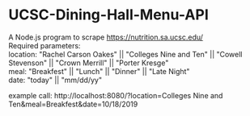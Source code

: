 # UCSC-Dining-Hall-Menu-API

A Node.js program to scrape https://nutrition.sa.ucsc.edu/ <br/> 
Required parameters: <br/>
  location: "Rachel Carson Oakes" || "Colleges Nine and Ten" || "Cowell Stevenson" || "Crown Merrill" || "Porter Kresge" <br/>
  meal: "Breakfest" || "Lunch" || "Dinner" || "Late Night" <br/>
  date: "today" || "mm/dd/yy" <br/>
  
example call: http://localhost:8080/?location=Colleges Nine and Ten&meal=Breakfest&date=10/18/2019
